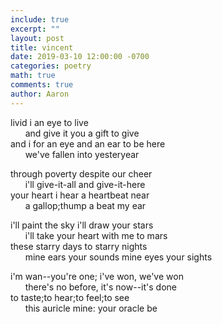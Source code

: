 ```yaml
---
include: true
excerpt: ""
layout: post
title: vincent
date: 2019-03-10 12:00:00 -0700
categories: poetry 
math: true
comments: true
author: Aaron
---
```



livid i an eye to live  <br>
&nbsp;&nbsp;&nbsp;&nbsp;&nbsp;&nbsp;and give it you a gift to give  
and i for an eye and an ear to be here  <br>
&nbsp;&nbsp;&nbsp;&nbsp;&nbsp;&nbsp;we've fallen into yesteryear  

through poverty despite our cheer  <br>
&nbsp;&nbsp;&nbsp;&nbsp;&nbsp;&nbsp;i'll give-it-all and give-it-here  
your heart i hear a heartbeat near  <br>
&nbsp;&nbsp;&nbsp;&nbsp;&nbsp;&nbsp;a gallop;thump a beat my ear  

i'll paint the sky i'll draw your stars  <br>
&nbsp;&nbsp;&nbsp;&nbsp;&nbsp;&nbsp;i'll take your heart with me to mars  
these starry days to starry nights  <br>
&nbsp;&nbsp;&nbsp;&nbsp;&nbsp;&nbsp;mine ears your sounds mine eyes your sights  

i'm wan--you're one; i've won, we've won  <br>
&nbsp;&nbsp;&nbsp;&nbsp;&nbsp;&nbsp;there's no before, it's now--it's done  
to taste;to hear;to feel;to see  <br>
&nbsp;&nbsp;&nbsp;&nbsp;&nbsp;&nbsp;this auricle mine: your oracle be  